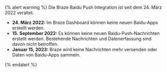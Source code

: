 {% alert warning %}
Die Braze Baidu Push Integration ist seit dem 24\. März 2022 veraltet.


* **24. März 2022:** Im Braze Dashboard können keine neuen Baidu-Apps erstellt werden.
* **15. September 2022:** Es können keine neuen Baidu-Push-Nachrichten erstellt werden. Bestehende Nachrichten und Datenerfassung sind davon nicht betroffen.
* **Januar 15, 2023:** Braze wird keine Nachrichten mehr versenden oder Daten von Baidu-Apps sammeln.

{% endalert %}

